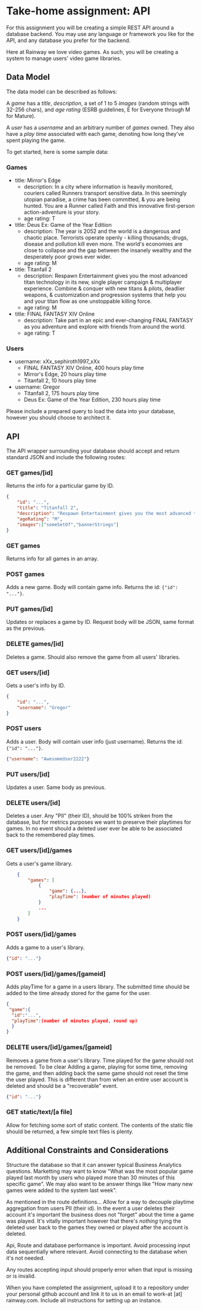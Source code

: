 # Take-home assignment: API

For this assignment you will be creating a simple REST API around a database backend. You may use any language or framework you like for the API, and any database you prefer for the backend.

Here at Rainway we love video games. As such, you will be creating a system to manage users' video game libraries.

## Data Model

The data model can be described as follows:

A *game* has a *title*, *description*, a set of 1 to 5 *images* (random strings with 32-256 chars), and *age rating* (ESRB guidelines, E for Everyone through M for Mature).

A *user* has a *username* and an arbitrary number of *games* owned. They also have a *play time* associated with each game, denoting how long they've spent playing the game.

To get started, here is some sample data:

### Games
* title: Mirror's Edge
  * description: In a city where information is heavily monitored, couriers called Runners transport sensitive data. In this seemingly utopian paradise, a crime has been committed, & you are being hunted. You are a Runner called Faith and this innovative first-person action-adventure is your story.
  * age rating: T
* title: Deus Ex: Game of the Year Edition
  * description: The year is 2052 and the world is a dangerous and chaotic place. Terrorists operate openly - killing thousands; drugs, disease and pollution kill even more. The world's economies are close to collapse and the gap between the insanely wealthy and the desperately poor grows ever wider.
  * age rating: M
* title: Titanfall 2
  * description: Respawn Entertainment gives you the most advanced titan technology in its new, single player campaign & multiplayer experience. Combine & conquer with new titans & pilots, deadlier weapons, & customization and progression systems that help you and your titan flow as one unstoppable killing force.
  * age rating: M
* title: FINAL FANTASY XIV Online
  * description: Take part in an epic and ever-changing FINAL FANTASY as you adventure and explore with friends from around the world.
  * age rating: T

### Users
* username: xXx_sephiroth1997_xXx
  * FINAL FANTASY XIV Online, 400 hours play time
  * Mirror's Edge, 20 hours play time
  * Titanfall 2, 10 hours play time
* username: Gregor
  * Titanfall 2, 175 hours play time
  * Deus Ex: Game of the Year Edition, 230 hours play time


Please include a prepared query to load the data into your database, however you should choose to architect it.

## API

The API wrapper surrounding your database should accept and return standard JSON and include the following routes:

### GET games/[id]
Returns the info for a particular game by ID.
```JSON
{
    "id": "...",
    "title": "Titanfall 2",
    "description": "Respawn Entertainment gives you the most advanced titan technology in its new, single player campaign & multiplayer experience. Combine & conquer with new titans & pilots, deadlier weapons, & customization and progression systems that help you and your titan flow as one unstoppable killing force.",
    "ageRating": "M",
    "images":["someSetOf","bannerStrings"]
}
```

### GET games
Returns info for all games in an array.

### POST games
Adds a new game. Body will contain game info. Returns the id: `{"id": "..."}`.

### PUT games/[id]
Updates or replaces a game by ID.
Request body will be JSON, same format as the previous.

### DELETE games/[id]
Deletes a game. Should also remove the game from all users' libraries.

### GET users/[id]
Gets a user's info by ID.
```JSON
{
    "id": "...",
    "username": "Gregor"
}
```

### POST users
Adds a user. Body will contain user info (just username). Returns the id: `{"id": "..."}`.
```JSON
{"username": "AwesomeUser2222"}
```

### PUT users/[id]
Updates a user. Same body as previous.

### DELETE users/[id]
Deletes a user.  Any "PII" (their ID), should be 100% striken from the database, but for metrics purposes we want to preserve their playtimes for games.  In no event should a deleted user ever be able to be associated back to the remembered play times.

### GET users/[id]/games
Gets a user's game library.
```JSON
    {
        "games": [
            {
                "game": {...},
                "playTime": (number of minutes played)
            }
            ...
        ]
    }
```

### POST users/[id]/games
Adds a game to a user's library.
```JSON
{"id": "..."}
```

### POST users/[id]/games/[gameid]
Adds playTime for a game in a users library.  The submitted time should be added to the time already stored for the game for the user.
```JSON
{
 "game":{
  "id":"...",
  "playTime":(number of minutes played, round up)
  }
}
```

### DELETE users/[id]/games/[gameid]
Removes a game from a user's library.  Time played for the game should not be removed.  To be clear Adding a game, playing for some time, removing the game, and then adding back the same game should not reset the time the user played.  This is different than from when an entire user account is deleted and should be a "recoverable" event.
```JSON
{"id": "..."}
```

### GET static/text/[a file]
Allow for fetching some sort of static content.  The contents of the static file should be returned, a few simple text files is plenty.



## Additional Constraints and Considerations

Structure the database so that it can answer typical Business Analytics questions.  Marketting may want to know "What was the most popular game played last month by users who played more than 30 minutes of this specific game".  We may also want to be answer things like "How many new games were added to the system last week".

As mentioned in the route definitions... Allow for a way to decouple playtime aggregation from users PII (their id).  In the event a user deletes their account it's important the business does not "forget" about the time a game was played.  It's vitally important however that there's *nothing* tying the deleted user back to the games they owned or played after the account is deleted.

Api, Route and database performance is important. Avoid processing input data sequentially where relevant.  Avoid connecting to the database when it's not needed.  

Any routes accepting input should properly error when that input is missing or is invalid.

When you have completed the assignment, upload it to a repository under your personal github account and link it to us in an email to work-at [at] rainway.com. Include all instructions for setting up an instance.
